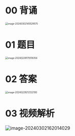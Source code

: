 # 00 背诵

<img src="https://cvp.oss-cn-shanghai.aliyuncs.com/picgo/202403021455695.png" alt="image-20240302145529575" style="zoom:50%;" />

# 01 题目

<img src="https://cvp.oss-cn-shanghai.aliyuncs.com/picgo/202402291755439.png" alt="image-20240229175518354" style="zoom:50%;" />



# 02 答案

<img src="https://cvp.oss-cn-shanghai.aliyuncs.com/picgo/202402292121162.png" alt="image-20240229212122100" style="zoom:50%;" />

# 03 视频解析

![image-20240302162014029](https://cvp.oss-cn-shanghai.aliyuncs.com/picgo/202403021620481.png)
